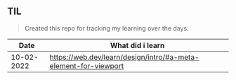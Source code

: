 ## TIL

> Created this repo for tracking my learning over the days.

| Date        | What did i learn |
| ----------- | ---------------- |
| 10-02-2022  | https://web.dev/learn/design/intro/#a-meta-element-for-viewport |

